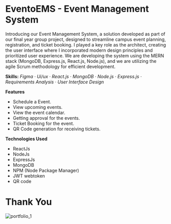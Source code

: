 # EventoEMS - Event Management System

Introducing our Event Management System, a solution developed as part of our final year group project, designed to streamline campus event planning, registration, and ticket booking. I played a key role as the architect, creating the user interface where I incorporated modern design principles and prioritized user experience. We are developing the system using the MERN stack (MongoDB, Express.js, React.js, Node.js), and we are utilizing the agile Scrum methodology for efficient development.

**Skills:** _Figma · Ui/ux · React.js · MongoDB · Node.js · Express.js · Requirements Analysis · User Interface Design_

**Features**

- Schedule a Event.
- View upcoming events.
- View the event calendar.
- Getting approval for the events.
- Ticket Booking for the event.
- QR Code generation for receiving tickets.

**Technologies Used**

- ReactJs
- NodeJs
- ExpressJs
- MongoDB
- NPM (Node Package Manager)
- JWT webtoken
- QR code

<h1>Thank You</h1>

![portfolio_1](https://github.com/Bilal025/EventoEMS/assets/95700674/001ddf1c-72b3-40bb-8e3e-975ae00ccee5)
